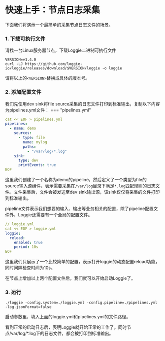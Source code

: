 # 快速上手：节点日志采集

下面我们将演示一个最简单的采集节点日志文件的场景。

### 1. 下载可执行文件
请找一台Linux服务器节点，下载Loggie二进制可执行文件
```shell
VERSION=v1.4.0
curl -LJ https://github.com/loggie-io/loggie/releases/download/$VERSION/loggie -o loggie
```

请将以上的`<VERSION>`替换成具体的版本号。

### 2. 添加配置文件

我们先使用dev sink将file source采集的日志文件打印到标准输出，复制以下内容为pipelines.yml文件：
=== "pipelines.yml"
```yaml
cat << EOF > pipelines.yml
pipelines:
  - name: demo
    sources:
      - type: file
        name: mylog
        paths:
          - "/var/log/*.log"
    sink:
      type: dev
      printEvents: true
EOF
```
这里我们创建了一个名称为demo的pipeline，然后定义了一个类型为file的source输入源组件，表示需要采集在`/var/log`目录下满足`*.log`匹配规则的日志文件。文件采集后，文件会被发送至dev sink输出源，该sink仅仅将采集的文件打印到标准输出。

pipeline文件表示我们想要的输入、输出等业务相关的配置，除了pipeline配置文件外，Loggie还需要有一个全局的配置文件。

```yaml
// loggie.yml
cat << EOF > loggie.yml
loggie:
  reload:
    enabled: true
    period: 10s
EOF
```

这里我们只展示了一个比较简单的配置，表示打开loggie的动态配置reload功能，同时间隔检查时间为10s。

在节点上增加以上两个配置文件后，我们就可以开始启动Loggie了。


### 3. 运行
```shell
./loggie -config.system=./loggie.yml -config.pipeline=./pipelines.yml -log.jsonFormat=false
```

启动参数里，填入上面的loggie.yml和pipelines.yml的文件路径。

看到正常的启动日志后，表明Loggie就开始正常的工作了。同时节点/var/log/*.log下的日志文件，都会被打印到标准输出。  
